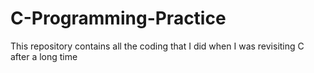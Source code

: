 # C-Programming-Practice
This repository contains all the coding that I did when I was revisiting C after a long time
